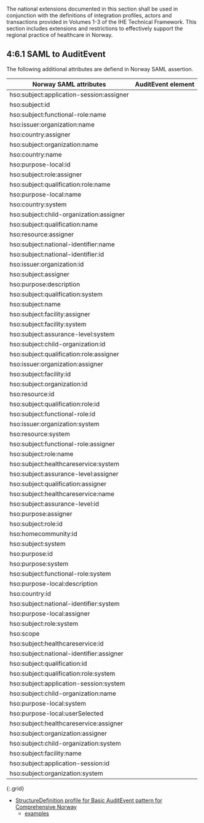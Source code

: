The national extensions documented in this section shall be used in conjunction with the definitions of integration profiles, actors and transactions provided in Volumes 1-3 of the IHE Technical Framework. This section includes extensions and restrictions to effectively support the regional practice of healthcare in Norway.

## 4:6.1 SAML to AuditEvent

The following additional attributes are defiend in Norway SAML assertion.

Norway SAML attributes | AuditEvent element 
----|---- 
hso:subject:application-session:assigner |
hso:subject:id |
hso:subject:functional-role:name |
hso:issuer:organization:name |
hso:country:assigner |
hso:subject:organization:name |
hso:country:name |
hso:purpose-local:id |
hso:subject:role:assigner |
hso:subject:qualification:role:name |
hso:purpose-local:name |
hso:country:system |
hso:subject:child-organization:assigner |
hso:subject:qualification:name |
hso:resource:assigner |
hso:subject:national-identifier:name |
hso:subject:national-identifier:id |
hso:issuer:organization:id |
hso:subject:assigner |
hso:purpose:description |
hso:subject:qualification:system |
hso:subject:name |
hso:subject:facility:assigner |
hso:subject:facility:system |
hso:subject:assurance-level:system |
hso:subject:child-organization:id |
hso:subject:qualification:role:assigner |
hso:issuer:organization:assigner |
hso:subject:facility:id |
hso:subject:organization:id |
hso:resource:id |
hso:subject:qualification:role:id |
hso:subject:functional-role:id |
hso:issuer:organization:system |
hso:resource:system |
hso:subject:functional-role:assigner |
hso:subject:role:name |
hso:subject:healthcareservice:system |
hso:subject:assurance-level:assigner |
hso:subject:qualification:assigner |
hso:subject:healthcareservice:name |
hso:subject:assurance-level:id |
hso:purpose:assigner |
hso:subject:role:id |
hso:homecommunity:id |
hso:subject:system |
hso:purpose:id |
hso:purpose:system |
hso:subject:functional-role:system |
hso:purpose-local:description |
hso:country:id |
hso:subject:national-identifier:system |
hso:purpose-local:assigner |
hso:subject:role:system |
hso:scope |
hso:subject:healthcareservice:id |
hso:subject:national-identifier:assigner |
hso:subject:qualification:id |
hso:subject:qualification:role:system |
hso:subject:application-session:system |
hso:subject:child-organization:name |
hso:purpose-local:system |
hso:purpose-local:userSelected |
hso:subject:healthcareservice:assigner |
hso:subject:organization:assigner |
hso:subject:child-organization:system |
hso:subject:facility:name |
hso:subject:application-session:id |
hso:subject:organization:system |
{:.grid}


* [StructureDefinition profile for Basic AuditEvent pattern for Comprehensive Norway](StructureDefinition-ITI.BasicAudit.SAMLaccessTokenUse.Comprehensive.Norway.html)
  * [examples](StructureDefinition-ITI.BasicAudit.SAMLaccessTokenUse.Comprehensive.Norway-examples.html)